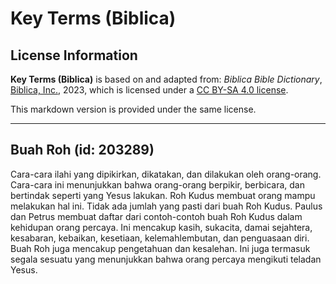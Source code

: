 # Key Terms (Biblica)

## License Information

**Key Terms (Biblica)** is based on and adapted from: _Biblica Bible Dictionary_, [Biblica, Inc.](https://www.biblica.com/), 2023, which is licensed under a [CC BY-SA 4.0 license](https://creativecommons.org/licenses/by-sa/4.0/legalcode.en).

This markdown version is provided under the same license.



--------------------------------

## Buah Roh (id: 203289)

Cara\-cara ilahi yang dipikirkan, dikatakan, dan dilakukan oleh orang\-orang. Cara\-cara ini menunjukkan bahwa orang\-orang berpikir, berbicara, dan bertindak seperti yang Yesus lakukan. Roh Kudus membuat orang mampu melakukan hal ini. Tidak ada jumlah yang pasti dari buah Roh Kudus. Paulus dan Petrus membuat daftar dari contoh\-contoh buah Roh Kudus dalam kehidupan orang percaya. Ini mencakup kasih, sukacita, damai sejahtera, kesabaran, kebaikan, kesetiaan, kelemahlembutan, dan penguasaan diri. Buah Roh juga mencakup pengetahuan dan kesalehan. Ini juga termasuk segala sesuatu yang menunjukkan bahwa orang percaya mengikuti teladan Yesus.


